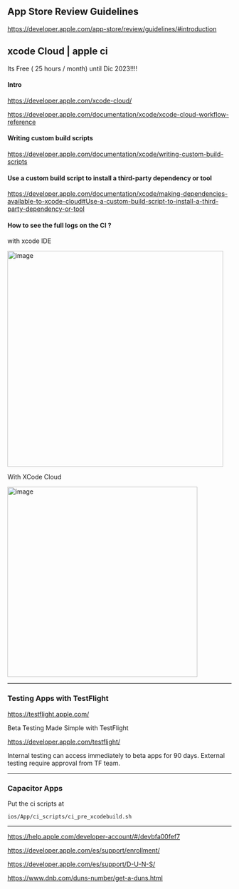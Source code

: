 ## App Store Review Guidelines

https://developer.apple.com/app-store/review/guidelines/#introduction


## xcode Cloud | apple ci

Its Free (  25 hours / month) until Dic 2023!!!!

#### Intro

https://developer.apple.com/xcode-cloud/

https://developer.apple.com/documentation/xcode/xcode-cloud-workflow-reference


#### Writing custom build scripts

https://developer.apple.com/documentation/xcode/writing-custom-build-scripts


#### Use a custom build script to install a third-party dependency or tool

https://developer.apple.com/documentation/xcode/making-dependencies-available-to-xcode-cloud#Use-a-custom-build-script-to-install-a-third-party-dependency-or-tool



#### How to see the full logs on the CI ? 

with xcode IDE

<img width="485" alt="image" src="https://user-images.githubusercontent.com/14207635/203414670-899f91ad-bc3c-4c4b-8700-5637fa94d035.png">

With XCode Cloud 

<img width="427" alt="image" src="https://user-images.githubusercontent.com/14207635/203414910-64a6489c-b033-4e20-9a0e-bdc97167a866.png">



---

###  Testing Apps with TestFlight

https://testflight.apple.com/

Beta Testing Made Simple with TestFlight

https://developer.apple.com/testflight/

Internal testing can access immediately to beta apps for 90 days.
External testing require approval from TF team. 

---

### Capacitor Apps

Put the ci scripts at

```
ios/App/ci_scripts/ci_pre_xcodebuild.sh
```

----

https://help.apple.com/developer-account/#/devbfa00fef7

https://developer.apple.com/es/support/enrollment/

https://developer.apple.com/es/support/D-U-N-S/

https://www.dnb.com/duns-number/get-a-duns.html
